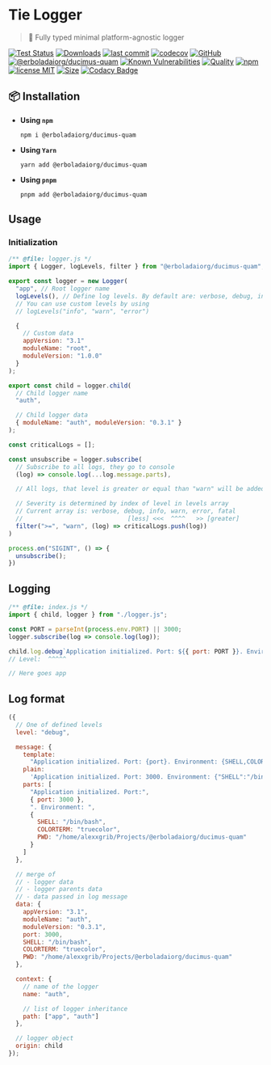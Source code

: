 # Tie Logger

> 👔 Fully typed minimal platform-agnostic logger

[![Test Status](https://github.com/erboladaiorg/ducimus-quam/actions/workflows/test.yml/badge.svg)](https://github.com/erboladaiorg/ducimus-quam)
[![Downloads](https://img.shields.io/npm/dt/@erboladaiorg/ducimus-quam.svg)](https://npmjs.com/package/@erboladaiorg/ducimus-quam)
[![last commit](https://img.shields.io/github/last-commit/AlexXanderGrib/@erboladaiorg/ducimus-quam.svg)](https://github.com/erboladaiorg/ducimus-quam)
[![codecov](https://img.shields.io/codecov/c/github/AlexXanderGrib/@erboladaiorg/ducimus-quam/main.svg)](https://codecov.io/gh/AlexXanderGrib/@erboladaiorg/ducimus-quam)
[![GitHub](https://img.shields.io/github/stars/AlexXanderGrib/@erboladaiorg/ducimus-quam.svg)](https://github.com/erboladaiorg/ducimus-quam)
[![@erboladaiorg/ducimus-quam](https://snyk.io/advisor/npm-package/@erboladaiorg/ducimus-quam/badge.svg)](https://snyk.io/advisor/npm-package/@erboladaiorg/ducimus-quam)
[![Known Vulnerabilities](https://snyk.io/test/npm/@erboladaiorg/ducimus-quam/badge.svg)](https://snyk.io/test/npm/@erboladaiorg/ducimus-quam)
[![Quality](https://img.shields.io/npms-io/quality-score/@erboladaiorg/ducimus-quam.svg?label=quality%20%28npms.io%29&)](https://npms.io/search?q=@erboladaiorg/ducimus-quam)
[![npm](https://img.shields.io/npm/v/@erboladaiorg/ducimus-quam.svg)](https://npmjs.com/package/@erboladaiorg/ducimus-quam)
[![license MIT](https://img.shields.io/npm/l/@erboladaiorg/ducimus-quam.svg)](https://github.com/erboladaiorg/ducimus-quam/blob/main/LICENSE.txt)
[![Size](https://img.shields.io/bundlephobia/minzip/@erboladaiorg/ducimus-quam)](https://bundlephobia.com/package/@erboladaiorg/ducimus-quam)
[![Codacy Badge](https://app.codacy.com/project/badge/Grade/c32597c51ac540b08a2474575ae25cbb)](https://www.codacy.com/gh/AlexXanderGrib/@erboladaiorg/ducimus-quam/dashboard?utm_source=github.com&utm_medium=referral&utm_content=AlexXanderGrib/@erboladaiorg/ducimus-quam&utm_campaign=Badge_Grade)

## 📦 Installation

- **Using `npm`**
  ```shell
  npm i @erboladaiorg/ducimus-quam
  ```
- **Using `Yarn`**
  ```shell
  yarn add @erboladaiorg/ducimus-quam
  ```
- **Using `pnpm`**
  ```shell
  pnpm add @erboladaiorg/ducimus-quam
  ```

## Usage

### Initialization

```javascript
/** @file: logger.js */
import { Logger, logLevels, filter } from "@erboladaiorg/ducimus-quam";

export const logger = new Logger(
  "app", // Root logger name
  logLevels(), // Define log levels. By default are: verbose, debug, info, warn, error, fatal
  // You can use custom levels by using
  // logLevels("info", "warn", "error")

  {
    // Custom data
    appVersion: "3.1"
    moduleName: "root",
    moduleVersion: "1.0.0"
  }
);

export const child = logger.child(
  // Child logger name
  "auth",

  // Child logger data
  { moduleName: "auth", moduleVersion: "0.3.1" }
);

const criticalLogs = [];

const unsubscribe = logger.subscribe(
  // Subscribe to all logs, they go to console
  (log) => console.log(...log.message.parts),

  // All logs, that level is greater or equal than "warn" will be added to critical logs

  // Severity is determined by index of level in levels array
  // Current array is: verbose, debug, info, warn, error, fatal
  //                             [less] <<<  ^^^^   >> [greater]
  filter(">=", "warn", (log) => criticalLogs.push(log))
)

process.on("SIGINT", () => {
  unsubscribe();
})
```

## Logging

```javascript
/** @file: index.js */
import { child, logger } from "./logger.js";

const PORT = parseInt(process.env.PORT) || 3000;
logger.subscribe(log => console.log(log));

child.log.debug`Application initialized. Port: ${{ port: PORT }}. Environment: ${{process.env}}`;
// Level:  ^^^^^

// Here goes app
```

## Log format

```javascript
({
  // One of defined levels
  level: "debug",

  message: {
    template:
      "Application initialized. Port: {port}. Environment: {SHELL,COLORTERM,PWD}",
    plain:
      'Application initialized. Port: 3000. Environment: {"SHELL":"/bin/bash","COLORTERM":"truecolor","PWD":"/home/alexxgrib/Projects/@erboladaiorg/ducimus-quam"}',
    parts: [
      "Application initialized. Port:",
      { port: 3000 },
      ". Environment: ",
      {
        SHELL: "/bin/bash",
        COLORTERM: "truecolor",
        PWD: "/home/alexxgrib/Projects/@erboladaiorg/ducimus-quam"
      }
    ]
  },

  // merge of
  // - logger data
  // - logger parents data
  // - data passed in log message
  data: {
    appVersion: "3.1",
    moduleName: "auth",
    moduleVersion: "0.3.1",
    port: 3000,
    SHELL: "/bin/bash",
    COLORTERM: "truecolor",
    PWD: "/home/alexxgrib/Projects/@erboladaiorg/ducimus-quam"
  },

  context: {
    // name of the logger
    name: "auth",

    // list of logger inheritance
    path: ["app", "auth"]
  },

  // logger object
  origin: child
});
```
